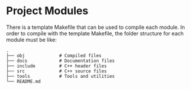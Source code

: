 # **Project Modules**

There is a template Makefile that can be used to compile each module. In order
to compile with the template Makefile, the folder structure for each module
must be like:

    .
    ├── obj             # Compiled files
    ├── docs            # Documentation files
    ├── include         # C++ header files
    ├── src             # C++ source files
    ├── tools           # Tools and utilities
    └── README.md

